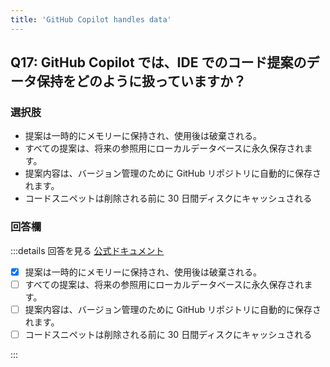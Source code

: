 ```yaml
---
title: 'GitHub Copilot handles data'
---
```


## Q17: GitHub Copilot では、IDE でのコード提案のデータ保持をどのように扱っていますか？

### 選択肢

- 提案は一時的にメモリーに保持され、使用後は破棄される。
- すべての提案は、将来の参照用にローカルデータベースに永久保存されます。
- 提案内容は、バージョン管理のために GitHub リポジトリに自動的に保存されます。
- コードスニペットは削除される前に 30 日間ディスクにキャッシュされる

### 回答欄

:::details 回答を見る
[公式ドキュメント](https://resources.github.com/learn/pathways/copilot/essentials/how-github-copilot-handles-data/)

- [x] 提案は一時的にメモリーに保持され、使用後は破棄される。
- [ ] すべての提案は、将来の参照用にローカルデータベースに永久保存されます。
- [ ] 提案内容は、バージョン管理のために GitHub リポジトリに自動的に保存されます。
- [ ] コードスニペットは削除される前に 30 日間ディスクにキャッシュされる

:::
